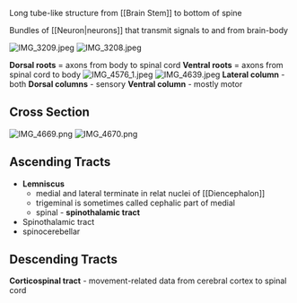 Long tube-like structure from [[Brain Stem]] to bottom of spine

Bundles of [[Neuron|neurons]] that transmit signals to and from brain-body

![IMG_3209.jpeg](img_3209.jpeg)
![IMG_3208.jpeg](img_3208.jpeg)

**Dorsal roots** = axons from body to spinal cord
**Ventral roots** = axons from spinal cord to body
![IMG_4576\_1.jpeg](img_4576_1.jpeg)
![IMG_4639.jpeg](img_4639.jpeg)
**Lateral column** - both
**Dorsal columns** - sensory
**Ventral column** - mostly motor

## Cross Section

![IMG_4669.png](img_4669.png)
![IMG_4670.png](img_4670.png)

## Ascending Tracts

* **Lemniscus**
  * medial and lateral terminate in relat nuclei of [[Diencephalon]]
  * trigeminal is sometimes called cephalic part of medial
  * spinal - **spinothalamic tract**
* Spinothalamic tract
* spinocerebellar

## Descending Tracts

**Corticospinal tract** - movement-related data from cerebral cortex to spinal cord
